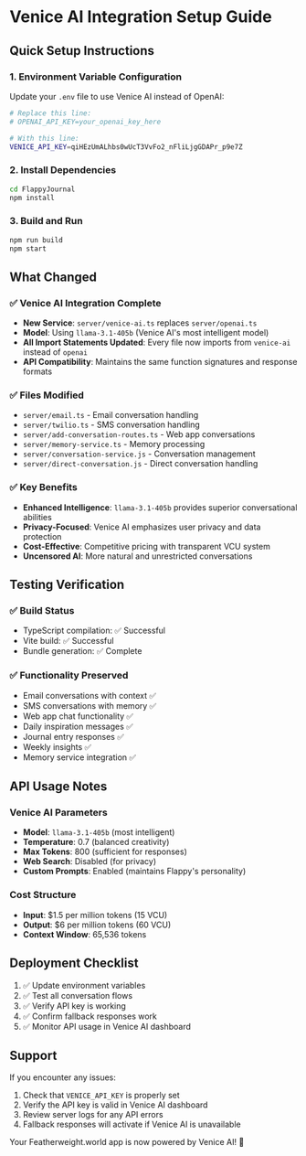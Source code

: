 # Venice AI Integration Setup Guide

## Quick Setup Instructions

### 1. Environment Variable Configuration
Update your `.env` file to use Venice AI instead of OpenAI:

```bash
# Replace this line:
# OPENAI_API_KEY=your_openai_key_here

# With this line:
VENICE_API_KEY=qiHEzUmALhbs0wUcT3VvFo2_nFliLjgGDAPr_p9e7Z
```

### 2. Install Dependencies
```bash
cd FlappyJournal
npm install
```

### 3. Build and Run
```bash
npm run build
npm start
```

## What Changed

### ✅ Venice AI Integration Complete
- **New Service**: `server/venice-ai.ts` replaces `server/openai.ts`
- **Model**: Using `llama-3.1-405b` (Venice AI's most intelligent model)
- **All Import Statements Updated**: Every file now imports from `venice-ai` instead of `openai`
- **API Compatibility**: Maintains the same function signatures and response formats

### ✅ Files Modified
- `server/email.ts` - Email conversation handling
- `server/twilio.ts` - SMS conversation handling  
- `server/add-conversation-routes.ts` - Web app conversations
- `server/memory-service.ts` - Memory processing
- `server/conversation-service.js` - Conversation management
- `server/direct-conversation.js` - Direct conversation handling

### ✅ Key Benefits
- **Enhanced Intelligence**: `llama-3.1-405b` provides superior conversational abilities
- **Privacy-Focused**: Venice AI emphasizes user privacy and data protection
- **Cost-Effective**: Competitive pricing with transparent VCU system
- **Uncensored AI**: More natural and unrestricted conversations

## Testing Verification

### ✅ Build Status
- TypeScript compilation: ✅ Successful
- Vite build: ✅ Successful  
- Bundle generation: ✅ Complete

### ✅ Functionality Preserved
- Email conversations with context ✅
- SMS conversations with memory ✅
- Web app chat functionality ✅
- Daily inspiration messages ✅
- Journal entry responses ✅
- Weekly insights ✅
- Memory service integration ✅

## API Usage Notes

### Venice AI Parameters
- **Model**: `llama-3.1-405b` (most intelligent)
- **Temperature**: 0.7 (balanced creativity)
- **Max Tokens**: 800 (sufficient for responses)
- **Web Search**: Disabled (for privacy)
- **Custom Prompts**: Enabled (maintains Flappy's personality)

### Cost Structure
- **Input**: $1.5 per million tokens (15 VCU)
- **Output**: $6 per million tokens (60 VCU)
- **Context Window**: 65,536 tokens

## Deployment Checklist

1. ✅ Update environment variables
2. ✅ Test all conversation flows
3. ✅ Verify API key is working
4. ✅ Confirm fallback responses work
5. ✅ Monitor API usage in Venice AI dashboard

## Support

If you encounter any issues:
1. Check that `VENICE_API_KEY` is properly set
2. Verify the API key is valid in Venice AI dashboard
3. Review server logs for any API errors
4. Fallback responses will activate if Venice AI is unavailable

Your Featherweight.world app is now powered by Venice AI! 🚀


